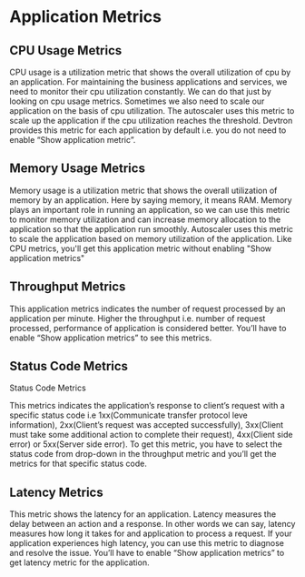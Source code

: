 # Application Metrics



## CPU Usage Metrics

CPU usage is a utilization metric that shows the overall utilization of cpu by an application. For maintaining the business applications and services, we need to monitor  their cpu utilization constantly. We can do that just by looking on cpu usage metrics. Sometimes we also need to scale our application on the basis of cpu utilization. The autoscaler uses this metric to scale up the application  if the cpu utilization reaches the threshold. Devtron provides this metric for each application by default i.e. you do not need to enable “Show application metric”.

## Memory Usage Metrics

 Memory usage is a utilization metric that shows the overall utilization of memory by an application. Here by saying memory, it means RAM. Memory plays an important role in running an application, so we can use this metric to monitor memory utilization and can increase memory allocation to the application so that the application run smoothly. Autoscaler uses this metric to scale the application based on memory utilization of the application. Like CPU metrics, you'll get this application metric without enabling "Show application metrics"


 ## Throughput Metrics

 This application metrics indicates the number of request processed by an application per minute. Higher the throughput 
 i.e. number of request processed, performance of application is considered better. You’ll have to enable “Show application metrics” to see this metrics.

 ## Status Code Metrics

 Status Code Metrics

This metrics indicates the  application’s response to client’s request with a specific status code i.e 1xx(Communicate transfer protocol leve information), 2xx(Client’s request was accepted successfully), 3xx(Client must take some additional action to complete their request), 4xx(Client side error) or 5xx(Server side error).  To get this metric, you have to select the status code from drop-down in the throughput metric and you’ll get the metrics for that specific status code.


## Latency Metrics

This metric shows the latency for an application. Latency measures the delay between an action and a response. In other words we can say, latency measures how long it takes for and application to process a request. If your application experiences high latency, you can use this metric to diagnose and resolve the issue. You’ll have to enable “Show application metrics” to get latency metric for the application.


